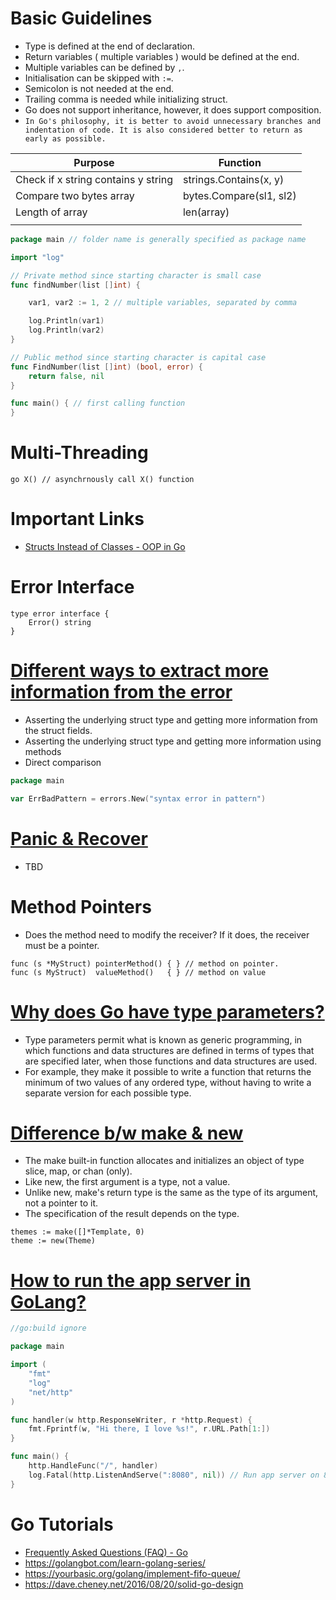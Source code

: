 
# Basic Guidelines
- Type is defined at the end of declaration.
- Return variables ( multiple variables ) would be defined at the end.
- Multiple variables can be defined by `,`.
- Initialisation can be skipped with `:=`.
- Semicolon is not needed at the end.
- Trailing comma is needed while initializing struct.
- Go does not support inheritance, however, it does support composition.
- `In Go's philosophy, it is better to avoid unnecessary branches and indentation of code. It is also considered better to return as early as possible.`

| Purpose                            | Function                |
|------------------------------------|-------------------------|
| Check if x string contains y string | strings.Contains(x, y)  |
| Compare two bytes array            | bytes.Compare(sl1, sl2) |
| Length of array                    | len(array)              |
|                                    |                         |

```go
package main // folder name is generally specified as package name

import "log"

// Private method since starting character is small case
func findNumber(list []int) {

	var1, var2 := 1, 2 // multiple variables, separated by comma

	log.Println(var1)
	log.Println(var2)
}

// Public method since starting character is capital case
func FindNumber(list []int) (bool, error) {
	return false, nil
}

func main() { // first calling function
}
```

# Multi-Threading
````
go X() // asynchrnously call X() function
````

# Important Links
- [Structs Instead of Classes - OOP in Go](SampleCode/oop/employee/employees.go)

# Error Interface
````
type error interface {  
    Error() string
}
````

# [Different ways to extract more information from the error](https://golangbot.com/custom-errors/)
- Asserting the underlying struct type and getting more information from the struct fields.
- Asserting the underlying struct type and getting more information using methods
- Direct comparison
````go
package main

var ErrBadPattern = errors.New("syntax error in pattern")
````

# [Panic & Recover](https://golangbot.com/panic-and-recover/)
- TBD

# Method Pointers
- Does the method need to modify the receiver? If it does, the receiver must be a pointer.
```
func (s *MyStruct) pointerMethod() { } // method on pointer. 
func (s MyStruct)  valueMethod()   { } // method on value
```

# [Why does Go have type parameters?](https://go.dev/doc/faq#overloading)
- Type parameters permit what is known as generic programming, in which functions and data structures are defined in terms of types that are specified later, when those functions and data structures are used. 
- For example, they make it possible to write a function that returns the minimum of two values of any ordered type, without having to write a separate version for each possible type.

# [Difference b/w make & new](https://stackoverflow.com/questions/9320862/why-would-i-make-or-new)
- The make built-in function allocates and initializes an object of type slice, map, or chan (only). 
- Like new, the first argument is a type, not a value. 
- Unlike new, make's return type is the same as the type of its argument, not a pointer to it. 
- The specification of the result depends on the type.

```
themes := make([]*Template, 0)
theme := new(Theme)
```

# [How to run the app server in GoLang?](https://go.dev/doc/articles/wiki/)

````go
//go:build ignore

package main

import (
    "fmt"
    "log"
    "net/http"
)

func handler(w http.ResponseWriter, r *http.Request) {
    fmt.Fprintf(w, "Hi there, I love %s!", r.URL.Path[1:])
}

func main() {
	http.HandleFunc("/", handler)
	log.Fatal(http.ListenAndServe(":8080", nil)) // Run app server on 8080 port
}
````

# Go Tutorials
- [Frequently Asked Questions (FAQ) - Go](https://go.dev/doc/faq#overloading)
- https://golangbot.com/learn-golang-series/
- https://yourbasic.org/golang/implement-fifo-queue/
- https://dave.cheney.net/2016/08/20/solid-go-design


